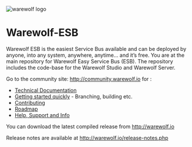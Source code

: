 ![warewolf logo](http://www.warewolf.io/images/warewolf-logo.png)

Warewolf-ESB
============

Warewolf ESB is the easiest Service Bus available and can be deployed by anyone, into any system, anywhere, anytime… and it’s free. You are at the main repository for Warewolf Easy Service Bus (ESB). The repository includes the code-base for the Warewolf Studio and Warewolf Server. 

Go to the community site: http://community.warewolf.io for :
* [Technical Documentation](http://community.warewolf.io/list/35540-knowledge-base/?category=13827)
* [Getting started quickly](http://community.warewolf.io/topic/517526-getting-started-how-do-i-build-warewolf-from-source/) - Branching, building etc.
* [Contributing](http://community.warewolf.io/list/35540-knowledge-base/?category=13910)
* [Roadmap](http://community.warewolf.io/topic/517581-roadmap/)
* [Help, Support and Info](http://community.warewolf.io)

You can download the latest compiled release from http://warewolf.io

Release notes are available at http://warewolf.io/release-notes.php
